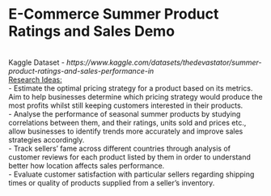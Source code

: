 # E-Commerce Summer Product Ratings and Sales Demo
<br>
Kaggle Dataset - <i> https://www.kaggle.com/datasets/thedevastator/summer-product-ratings-and-sales-performance-in </i>
<br>
<u>Research Ideas:</u><br>
- Estimate the optimal pricing strategy for a product based on its metrics. Aim to help businesses determine which pricing strategy would produce the most profits whilst still keeping customers interested in their products. <br>
- Analyse the performance of seasonal summer products by studying correlations between them, and their ratings, units sold and prices etc., allow businesses to identify trends more accurately and improve sales strategies accordingly. <br>
- Track sellers’ fame across different countries through analysis of customer reviews for each product listed by them in order to understand better how location affects sales performance. <br>
- Evaluate customer satisfaction with particular sellers regarding shipping times or quality of products supplied from a seller’s inventory.
